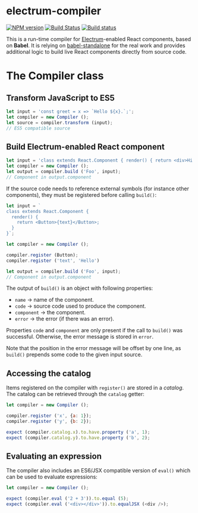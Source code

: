 # electrum-compiler

[![NPM version](https://img.shields.io/npm/v/electrum-compiler.svg)](https://www.npmjs.com/package/electrum-compiler)
[![Build Status](https://travis-ci.org/epsitec-sa/electrum-compiler.svg?branch=master)](https://travis-ci.org/epsitec-sa/electrum-compiler)
[![Build status](https://ci.appveyor.com/api/projects/status/olcw73cohae726aw?svg=true)](https://ci.appveyor.com/project/epsitec/electrum-compiler)

This is a run-time compiler for [Electrum](https://github.com/epsitec-sa/electrum)-enabled
React components, based on **Babel**.
It is relying on [babel-standalone](https://github.com/Daniel15/babel-standalone)
for the real work and provides additional logic to build live React components
directly from source code.

# The Compiler class

## Transform JavaScript to ES5

```javascript
let input = 'const greet = x => `Hello ${x}.`;';
let compiler = new Compiler ();
let source = compiler.transform (input);
// ES5 compatible source
```

## Build Electrum-enabled React component

```javascript
let input = 'class extends React.Component { render() { return <div>Hi.</div>; } }';
let compiler = new Compiler ();
let output = compiler.build ('Foo', input);
// Component in output.component
```

If the source code needs to reference external symbols (for instance other
components), they must be registered before calling `build()`:

```javascript
let input = `
class extends React.Component {
  render() {
    return <Button>{text}</Button>;
  }
}`;

let compiler = new Compiler ();

compiler.register (Button);
compiler.register ('text', 'Hello')

let output = compiler.build ('Foo', input);
// Component in output.component
```

The output of `build()` is an object with following properties:

* `name` &rarr; name of the component.
* `code` &rarr; source code used to produce the component.
* `component` &rarr; the component.
* `error` &rarr; the error (if there was an error).

Properties `code` and `component` are only present if the call to `build()`
was successful. Otherwise, the error message is stored in `error`.

Note that the position in the error message will be offset by one line, as
`build()` prepends some code to the given input source.

## Accessing the catalog

Items registered on the compiler with `register()` are stored in a _catalog_.
The catalog can be retrieved through the `catalog` getter:

```javascript
let compiler = new Compiler ();

compiler.register ('x', {a: 1});
compiler.register ('y', {b: 2});

expect (compiler.catalog.x).to.have.property ('a', 1);
expect (compiler.catalog.y).to.have.property ('b', 2);
```

## Evaluating an expression

The compiler also includes an ES6/JSX compatible version of `eval()` which
can be used to evaluate expressions:

```javascript
let compiler = new Compiler ();

expect (compiler.eval ('2 + 3')).to.equal (5);
expect (compiler.eval ('<div></div>')).to.equalJSX (<div />);
```
